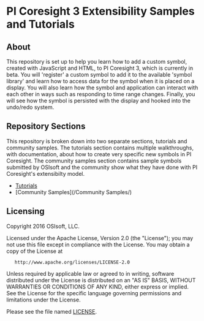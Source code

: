 # PI Coresight 3 Extensibility Samples and Tutorials
## About
This repository is set up to help you learn how to add a custom symbol, created with JavaScript and HTML, to PI Coresight 3, which is currently in beta. You will 'register' a custom symbol to add it to the available 'symbol library' and learn how to access data for the symbol when it is placed on a display. You will also learn how the symbol and application can interact with each other in ways such as responding to time range changes. Finally, you will see how the symbol is persisted with the display and hooked into the undo/redo system.

## Repository Sections
This repository is broken down into two separate sections, tutorials and community samples. The tutorials section contains multiple walkthroughs, with documentation, about how to create very specific new symbols in PI Coresight. The community samples section contains sample symbols submitted by OSIsoft and the community show what they have done with PI Coresight's extensibilty model.

* [Tutorials](/Tutorials/)
* [Community Samples](/Community Samples/)

## Licensing
Copyright 2016 OSIsoft, LLC.

   Licensed under the Apache License, Version 2.0 (the "License");
   you may not use this file except in compliance with the License.
   You may obtain a copy of the License at

       http://www.apache.org/licenses/LICENSE-2.0

   Unless required by applicable law or agreed to in writing, software
   distributed under the License is distributed on an "AS IS" BASIS,
   WITHOUT WARRANTIES OR CONDITIONS OF ANY KIND, either express or implied.
   See the License for the specific language governing permissions and
   limitations under the License.
   
Please see the file named [LICENSE](LICENSE).
